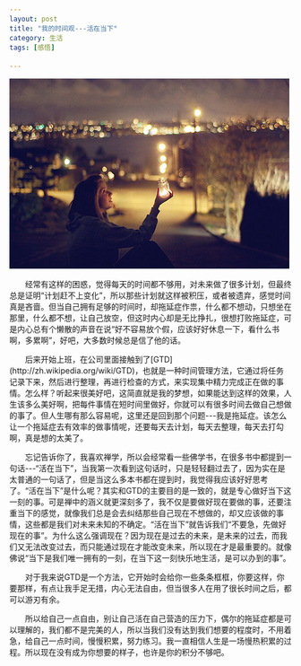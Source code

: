 ```yaml
---
layout: post  
title: "我的时间观---活在当下"  
category: 生活  
tags: [感悟]  

---
```


![图片](/assets/images/p2014_3_24.jpg)

<p style="text-indent: 2em;">
经常有这样的困惑，觉得每天的时间都不够用，对未来做了很多计划，但最终总是证明“计划赶不上变化”，所以那些计划就这样被积压，或者被遗弃，感觉时间真是吝啬。但当自己拥有足够的时间时，却拖延症作祟，什么都不想动，只想坐在那里，什么都不想，让自己放空，但这时内心却是无比挣扎，很想打败拖延症，可是内心总有个懒散的声音在说“好不容易放个假，应该好好休息一下，看什么书啊，多累啊”，好吧，大多数时候总是信了他的话。
</p>

<p style="text-indent: 2em;">
后来开始上班，在公司里面接触到了[GTD](http://zh.wikipedia.org/wiki/GTD)，也就是一种时间管理方法，它通过将任务记录下来，然后进行整理，再进行检查的方式，来实现集中精力完成正在做的事情。怎么样？听起来很美好吧，这简直就是我的梦想，如果能达到这样的效果，人生该多么美好啊，把每件事情在短时间里做好，你就可以有很多时间去做自己想做的事了。但人生哪有那么容易呢，这里还是回到那个问题---我是拖延症。该怎么让一个拖延症去有效率的做事情呢，还要每天去计划，每天去整理，每天去打勾啊，真是想的太美了。
</p>

<p style="text-indent: 2em;">
忘记告诉你了，我喜欢禅学，所以会经常看一些佛学书，在很多书中都提到一句话---“活在当下”，当我第一次看到这句话时，只是轻轻翻过去了，因为实在是太普通的一句话了，但是当这么多本书都在提到时，我觉得我应该好好思考了。“活在当下”是什么呢？其实和GTD的主要目的是一致的，就是专心做好当下这一刻的事。可是禅中的涵义就更深刻多了，我不仅是要做好现在要做的事，还要注重当下的感觉，就像我们总是会去纠结那些自己现在不想做的，却又应该做的事情，这些都是我们对未来未知的不确定。“活在当下”就告诉我们“不要急，先做好现在的事”。为什么这么强调现在？因为现在是过去的未来，是未来的过去，而我们又无法改变过去，而只能通过现在才能改变未来，所以现在才是最重要的。就像佛说“当下是我们唯一拥有的一刻，在当下这一刻快乐地生活，是可以办到的事”。
</p>

<p style="text-indent: 2em;">
对于我来说GTD是一个方法，它开始时会给你一些条条框框，你要这样，你要那样，有点让我手足无措，内心无法自由，但当很多人在用了很长时间之后，都可以游刃有余。
</p>

<p style="text-indent: 2em;">
所以给自己一点自由，别让自己活在自己营造的压力下，偶尔的拖延症都是可以理解的，我们都不是完美的人，所以当我们没有达到我们想要的程度时，不用着急，给自己一点时间，慢慢积累，努力练习。我一直相信人生是一场慢热积累的过程。所以现在没有成为你想要的样子，也许是你的积分不够吧。
</p>


